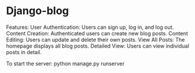 ﻿# Django-blog

Features:
User Authentication: Users can sign up, log in, and log out.
Content Creation: Authenticated users can create new blog posts.
Content Editing: Users can update and delete their own posts.
View All Posts: The homepage displays all blog posts.
Detailed View: Users can view individual posts in detail.

To start the server: 
python manage.py runserver
